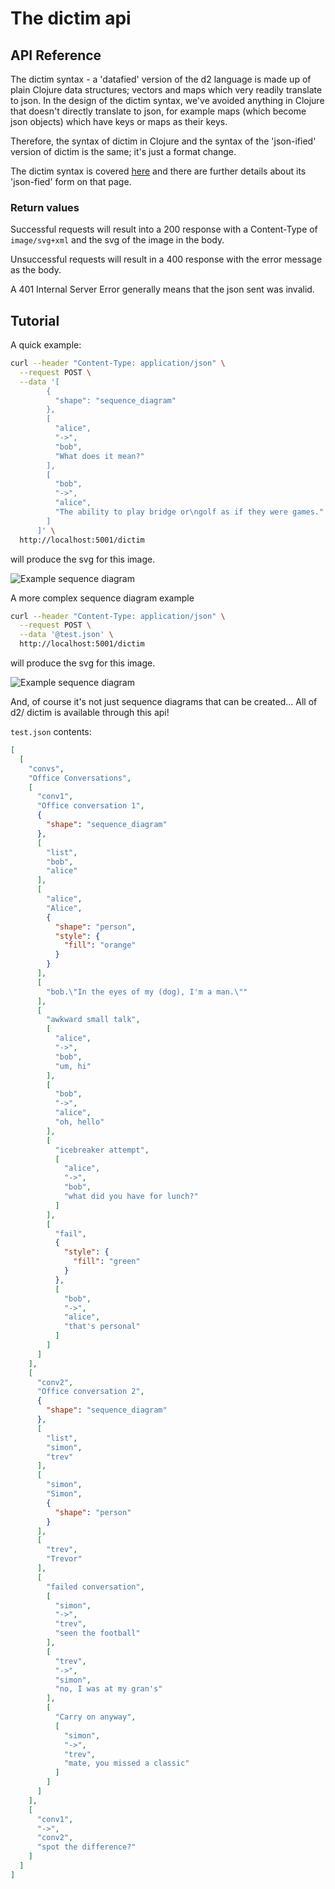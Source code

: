 # The dictim api

## API Reference

The dictim syntax - a 'datafied' version of the d2 language is made up of plain Clojure data structures; vectors and maps which very readily translate to json. In the design of the dictim syntax, we've avoided anything in Clojure that doesn't directly translate to json, for example maps (which become json objects) which have keys or maps as their keys.

Therefore, the syntax of dictim in Clojure and the syntax of the 'json-ified' version of dictim is the same; it's just a format change.

The dictim syntax is covered [here](https://github.com/judepayne/dictim/wiki/Dictim-Syntax) and there are further details about its 'json-fied' form on that page.

### Return values

Successful requests will result into a 200 response with a Content-Type of `image/svg+xml` and the svg of the image in the body.

Unsuccessful requests will result in a 400 response with the error message as the body.

A 401 Internal Server Error generally means that the json sent was invalid.

## Tutorial

A quick example:

```bash
curl --header "Content-Type: application/json" \
  --request POST \
  --data '[
	    {
	      "shape": "sequence_diagram"
	    },
	    [
	      "alice",
	      "->",
	      "bob",
	      "What does it mean?"
	    ],
	    [
	      "bob",
	      "->",
	      "alice",
	      "The ability to play bridge or\ngolf as if they were games."
	    ]
	  ]' \
  http://localhost:5001/dictim
```

will produce the svg for this image.

![Example sequence diagram](../images/seq_example.svg)


A more complex sequence diagram example


````bash
curl --header "Content-Type: application/json" \
  --request POST \
  --data '@test.json' \
  http://localhost:5001/dictim
````

will produce the svg for this image.

![Example sequence diagram](../images/seq_example2.svg)

And, of course it's not just sequence diagrams that can be created... All of d2/ dictim is available through this api!


`test.json` contents:

````json
[
  [
    "convs",
    "Office Conversations",
    [
      "conv1",
      "Office conversation 1",
      {
        "shape": "sequence_diagram"
      },
      [
        "list",
        "bob",
        "alice"
      ],
      [
        "alice",
        "Alice",
        {
          "shape": "person",
          "style": {
            "fill": "orange"
          }
        }
      ],
      [
        "bob.\"In the eyes of my (dog), I'm a man.\""
      ],
      [
        "awkward small talk",
        [
          "alice",
          "->",
          "bob",
          "um, hi"
        ],
        [
          "bob",
          "->",
          "alice",
          "oh, hello"
        ],
        [
          "icebreaker attempt",
          [
            "alice",
            "->",
            "bob",
            "what did you have for lunch?"
          ]
        ],
        [
          "fail",
          {
            "style": {
              "fill": "green"
            }
          },
          [
            "bob",
            "->",
            "alice",
            "that's personal"
          ]
        ]
      ]
    ],
    [
      "conv2",
      "Office conversation 2",
      {
        "shape": "sequence_diagram"
      },
      [
        "list",
        "simon",
        "trev"
      ],
      [
        "simon",
        "Simon",
        {
          "shape": "person"
        }
      ],
      [
        "trev",
        "Trevor"
      ],
      [
        "failed conversation",
        [
          "simon",
          "->",
          "trev",
          "seen the football"
        ],
        [
          "trev",
          "->",
          "simon",
          "no, I was at my gran's"
        ],
        [
          "Carry on anyway",
          [
            "simon",
            "->",
            "trev",
            "mate, you missed a classic"
          ]
        ]
      ]
    ],
    [
      "conv1",
      "->",
      "conv2",
      "spot the difference?"
    ]
  ]
]
````